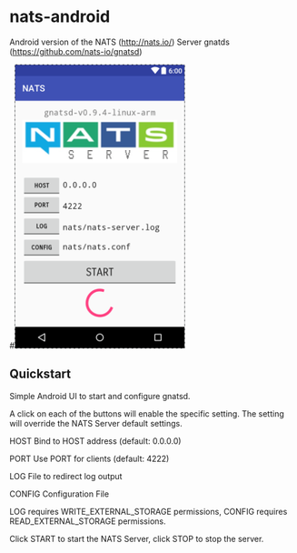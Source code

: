 # nats-android

Android version of the NATS (http://nats.io/) Server gnatds (https://github.com/nats-io/gnatsd) 

#<img src="app/src/main/res/drawable/screen.png" width="300">

## Quickstart 

Simple Android UI to start and configure gnatsd.

A click on each of the buttons will enable the specific setting. 
The setting will override the NATS Server default settings.

HOST                  Bind to HOST address (default: 0.0.0.0)

PORT                  Use PORT for clients (default: 4222)

LOG                   File to redirect log output

CONFIG                Configuration File

LOG requires WRITE_EXTERNAL_STORAGE permissions, CONFIG requires READ_EXTERNAL_STORAGE permissions. 

Click START to start the NATS Server, click STOP to stop the server.
